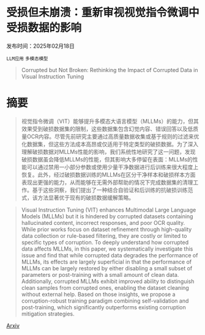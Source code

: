 # 受损但未崩溃：重新审视视觉指令微调中受损数据的影响

发布时间：2025年02月18日

`LLM应用` `多模态模型`

> Corrupted but Not Broken: Rethinking the Impact of Corrupted Data in Visual Instruction Tuning

# 摘要

> 视觉指令微调（VIT）能够提升多模态大语言模型（MLLMs）的能力，但其效果受到破损数据集的限制，这些数据集包含幻觉内容、错误回答以及低质量OCR内容。尽管先前研究主要通过高质量数据收集或基于规则的过滤来优化数据集，但这些方法成本高昂或仅适用于特定类型的破损数据。为了深入理解破损数据对MLLMs性能的影响，我们系统性地研究了这一问题，发现破损数据虽会降低MLLMs的性能，但其影响大多停留在表面：MLLMs的性能可以通过禁用一小部分参数或使用少量干净数据进行后训练来很大程度上恢复。此外，经过破损数据训练的MLLMs在区分干净样本和破损样本方面表现出更强的能力，从而能够在无需外部帮助的情况下完成数据集的清理工作。基于这些洞察，我们提出了一种结合自验证和后训练的抗破损训练范式，该方法显著优于现有的破损数据缓解策略。

> Visual Instruction Tuning (VIT) enhances Multimodal Large Language Models (MLLMs) but it is hindered by corrupted datasets containing hallucinated content, incorrect responses, and poor OCR quality. While prior works focus on dataset refinement through high-quality data collection or rule-based filtering, they are costly or limited to specific types of corruption. To deeply understand how corrupted data affects MLLMs, in this paper, we systematically investigate this issue and find that while corrupted data degrades the performance of MLLMs, its effects are largely superficial in that the performance of MLLMs can be largely restored by either disabling a small subset of parameters or post-training with a small amount of clean data. Additionally, corrupted MLLMs exhibit improved ability to distinguish clean samples from corrupted ones, enabling the dataset cleaning without external help. Based on those insights, we propose a corruption-robust training paradigm combining self-validation and post-training, which significantly outperforms existing corruption mitigation strategies.

[Arxiv](https://arxiv.org/abs/2502.12635)
